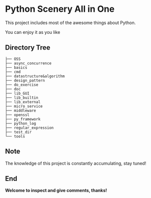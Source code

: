 #  Python Scenery All in One

This project includes most of the awesome things about Python.

You can enjoy it as you like

## Directory Tree

```
├── OSS
├── async_concurrence
├── basics
├── cmd
├── datastructure&algorithm
├── design_pattern
├── do_exercise
├── doc
├── lib_GUI
├── lib_builtin
├── lib_external
├── micro_service
├── middleware
├── openssl
├── py_framework
├── python_log
├── regular_expression
├── test_dir
└── tools

```

## Note

The knowledge of this project is constantly accumulating, stay tuned!


## End
**Welcome to inspect and give comments, thanks!**
